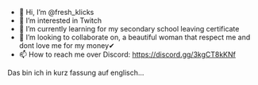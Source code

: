- 👋 Hi, I’m @fresh_klicks
- 👀 I’m interested in Twitch
- 🌱 I’m currently learning for my secondary school leaving certificate
- 💞️ I’m looking to collaborate on, a beautiful woman that respect me and dont love me for my money✔
- 📫 How to reach me over Discord: https://discord.gg/3kgCT8kKNf

Das bin ich in kurz fassung auf englisch...

